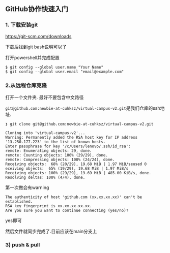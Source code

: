 ## GitHub协作快速入门

### 1. 下载安装git

https://git-scm.com/downloads

下载后找到git bash说明可以了

打开powershell并完成配置

```
$ git config --global user.name "Your Name"
$ git config --global user.email "email@example.com"
```

### 2.从远程仓库克隆

打开一个文件夹. 最好不要包含中文路径

`git@github.com:newbie-at-cuhksz/virtual-campus-v2.git`是我们仓库的ssh地址.

```
❯ git clone git@github.com:newbie-at-cuhksz/virtual-campus-v2.git

Cloning into 'virtual-campus-v2'...
Warning: Permanently added the RSA host key for IP address '13.250.177.223' to the list of known hosts.
Enter passphrase for key '/c/Users/lenovo/.ssh/id_rsa':
remote: Enumerating objects: 29, done.
remote: Counting objects: 100% (29/29), done.
remote: Compressing objects: 100% (24/24), done.
Receiving objects:  68% (20/29), 19.68 MiB | 1.97 MiB/seused 0 eceiving objects:  65% (19/29), 19.68 MiB | 1.97 MiB/s
Receiving objects: 100% (29/29), 19.69 MiB | 485.00 KiB/s, done.
Resolving deltas: 100% (4/4), done.
```

第一次做会有warning

```
The authenticity of host 'github.com (xx.xx.xx.xx)' can't be established.
RSA key fingerprint is xx.xx.xx.xx.xx.
Are you sure you want to continue connecting (yes/no)?
```

yes即可

然后文件就同步完成了.目前应该在main分支上

### 3) push & pull



